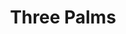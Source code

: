---
ee_id: '128'
site: '1'
type: '2'
long_id: 2011-128 Three Palms
url: 2011-128-three-palms
year: '2011'
medium: Pencil on paper (produced with Mutoh XP-300 Series printer)
commission:
add_credit:
dims: 20 x 31 inches
pitch: "<p>​Plotter-drawn palm trees, produced in an edition of 6. </p>"
ps:
live_url:
related:
title: Three Palms
youtube:
imgs: "{filedir_1}three-palms-2011-128-digital-database-ih.jpg"
subheading:
year2: '2011'
download:
add_credits:
related_code:
! '':
layout: things-i-made
---